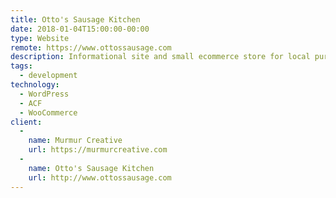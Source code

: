 ```yaml
---
title: Otto's Sausage Kitchen
date: 2018-01-04T15:00:00-00:00
type: Website
remote: https://www.ottossausage.com
description: Informational site and small ecommerce store for local purveyor of delicious sausages.
tags:
  - development
technology:
  - WordPress
  - ACF
  - WooCommerce
client:
  -
    name: Murmur Creative
    url: https://murmurcreative.com
  -
    name: Otto's Sausage Kitchen
    url: http://www.ottossausage.com
---
```


